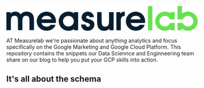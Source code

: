 ![Measurelab logo](/measurelab_black.png)
 
AT Measurelab we're passionate about anything analytics and focus specifically on the Google Marketing and Google Cloud Platform.  This repository contains the snippets our Data Sciennce and Enginneering team share on our blog to help you put your GCP skills into action.

## It's all about the schema
